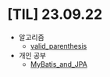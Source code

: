 # [TIL] 23.09.22

* 알고리즘
  * [valid_parenthesis](../java_algorithm/leetcode/src/valid_parentheses/Solution230922.java)
* 개인 공부
  * [MyBatis_and_JPA](../spring_study/mybatis_and_jpa.md)

  


  